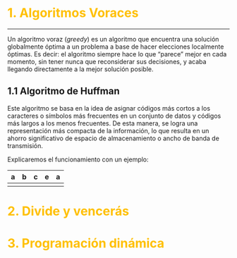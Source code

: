 # <font color="#ffc000">1. Algoritmos Voraces</font>
---
Un algoritmo voraz (_greedy_) es un algoritmo que encuentra una solución globalmente óptima a un problema a base de hacer elecciones localmente óptimas. Es decir: el algoritmo siempre hace lo que “parece” mejor en cada momento, sin tener nunca que reconsiderar sus decisiones, y acaba llegando directamente a la mejor solución posible.

## 1.1 Algoritmo de Huffman

Este algoritmo se basa en la idea de asignar códigos más cortos a los caracteres o símbolos más frecuentes en un conjunto de datos y códigos más largos a los menos frecuentes. De esta manera, se logra una representación más compacta de la información, lo que resulta en un ahorro significativo de espacio de almacenamiento o ancho de banda de transmisión.

Explicaremos el funcionamiento con un ejemplo:

| a   | b   | c   | e   | a   |
| --- | --- | --- | --- | --- |
|     |     |     |     |     |


# <font color="#ffc000">2. Divide y vencerás</font>

# <font color="#ffc000">3. Programación dinámica</font>
